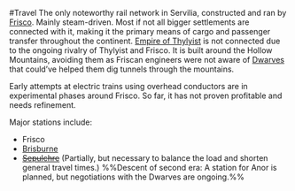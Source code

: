 ---
---

\#Travel 
The only noteworthy rail network in Servilia, constructed and ran by [Frisco](..\..\Realms\Utuw%20System\Schi\Servilia\Regions\Areas\Frisco%20Bay\Frisco.md). Mainly steam-driven. 
Most if not all bigger settlements are connected with it, making it the primary means of cargo and passenger transfer throughout the continent. 
[Empire of Thylyist](..\..\Realms\Utuw%20System\Schi\Servilia\Regions\Areas\Empire%20of%20Thylyist\Empire%20of%20Thylyist.md) is not connected due to the ongoing rivalry of Thylyist and Frisco. 
It is built around the Hollow Mountains, avoiding them as Friscan engineers were not aware of [Dwarves](..\Dwarves.md) that could’ve helped them dig tunnels through the mountains. 

Early attempts at electric trains using overhead conductors are in experimental phases around Frisco. So far, it has not proven profitable and needs refinement. 

Major stations include:

* Frisco
* [Brisburne](..\..\Realms\Utuw%20System\Schi\Servilia\Regions\Areas\Frisco%20Bay\Brisburne.md)
* ~~[Sepulchre](..\..\Realms\Utuw%20System\Schi\Servilia\Regions\Ninth%20Forest\Sepulchre.md)~~ (Partially, but necessary to balance the load and shorten general travel times.)
  %%Descent of second era: A station for Anor is planned, but negotiations with the Dwarves are ongoing.%%

